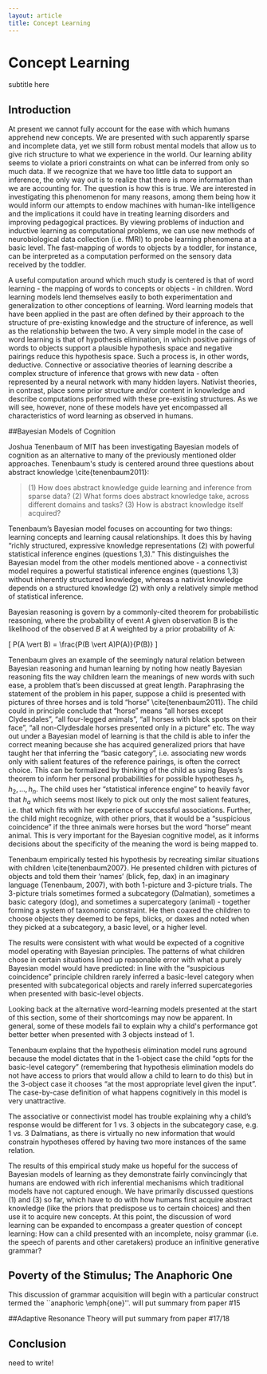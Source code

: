 ```yaml
---
layout: article
title: Concept Learning
---
```


# Concept Learning
subtitle here

## Introduction

At present we cannot fully account for the ease with which humans apprehend new concepts. We are presented with such apparently sparse and incomplete data, yet we still form robust mental models that allow us to give rich structure to what we experience in the world. Our learning ability seems to violate a priori constraints on what can be inferred from only so much data. If we recognize that we have too little data to support an inference, the only way out is to realize that there is more information than we are accounting for. The question is how this is true.  We are interested in investigating this phenomenon for many reasons, among them being how it would inform our attempts to endow machines with human-like intelligence and the implications it could have in treating learning disorders and improving pedagogical practices. By viewing problems of induction and inductive learning as computational problems, we can use new methods of neurobiological data collection (i.e. fMRI) to probe learning phenomena at a basic level. The fast-mapping of words to objects by a toddler, for instance, can be interpreted as a computation performed on the sensory data received by the toddler.

A useful computation around which much study is centered is that of word learning - the mapping of words to concepts or objects - in children. Word learning models lend themselves easily to both experimentation and generalization to other conceptions of learning. Word learning models that have been applied in the past are often defined by their approach to the structure of pre-existing knowledge and the structure of inference, as well as the relationship between the two. A very simple model in the case of word learning is that of hypothesis elimination, in which positive pairings of words to objects support a plausible hypothesis space and negative pairings reduce this hypothesis space. Such a process is, in other words, deductive. Connective or associative theories of learning describe a complex structure of inference that grows with new data - often represented by a neural network with many hidden layers. Nativist theories, in contrast, place some prior structure and/or content in knowledge and describe computations performed with these pre-existing structures. As we will see, however, none of these models have yet encompassed all characteristics of word learning as observed in humans.

##Bayesian Models of Cognition

Joshua Tenenbaum of MIT has been investigating Bayesian models of cognition as an alternative to many of the previously mentioned older approaches. Tenenbaum's study is centered around three questions about abstract knowledge \cite{tenenbaum2011}:

> (1) How does abstract knowledge guide learning and inference from sparse data?
> (2) What forms does abstract knowledge take, across different domains and tasks?
> (3) How is abstract knowledge itself acquired?

Tenenbaum’s Bayesian model focuses on accounting for two things: learning concepts and learning causal relationships. It does this by having “richly structured, expressive knowledge representations (2) with powerful statistical inference engines (questions 1,3)." This distinguishes the Bayesian model from the other models mentioned above - a connectivist model requires a powerful statistical inference engines (questions 1,3)  without inherently structured knowledge, whereas a nativist knowledge depends on a structured knowledge (2) with only a relatively simple method of statistical inference.

Bayesian reasoning is govern by a commonly-cited theorem for probabilistic reasoning, where the probability of event $A$ given observation B is the likelihood of the observed $B$ at $A$ weighted by a prior probability of A:

\[ P(A \vert B) = \frac{P(B \vert A)P(A)}{P(B)} \]

Tenenbaum gives an example of the seemingly natural relation between Bayesian reasoning and human learning by noting how neatly Bayesian reasoning fits the way children learn the meanings of new words with such ease, a problem that’s been discussed at great length. Paraphrasing the statement of the problem in his paper, suppose a child is presented with pictures of three horses and is told “horse” \cite{tenenbaum2011}. The child could in principle conclude that “horse” means “all horses except Clydesdales”, “all four-legged animals”, “all horses with black spots on their face”, “all non-Clydesdale horses presented only in a picture” etc. The way out under a Bayesian model of learning is that the child is able to infer the correct meaning because she has acquired generalized priors that have taught her that inferring the “basic category”, i.e. associating new words only with salient features of the reference pairings, is often the correct choice. This can be formalized by thinking of the child as using Bayes’s theorem to inform her personal probabilities for possible hypotheses $h_{1}, h_{2}, ..., h_{n}$. The child uses her “statistical inference engine” to heavily favor that $h_{a}$ which seems most likely to pick out only the most salient features, i.e. that which fits with her experience of successful associations. Further, the child might recognize, with other priors, that it would be a “suspicious coincidence” if the three animals were horses but the word “horse” meant animal. This is very important for the Bayesian cognitive model, as it informs decisions about the specificity of the meaning the word is being mapped to.

Tenenbaum empirically tested his hypothesis by recreating similar situations with children \cite{tenenbaum2007}. He presented children with pictures of objects and told them their ‘names’ (blick, fep, dax) in an imaginary language (Tenenbaum, 2007), with both 1-picture and 3-picture trials. The 3-picture trials sometimes formed a subcategory (Dalmatian), sometimes a basic category (dog), and sometimes a supercategory (animal) - together forming a system of taxonomic constraint. He then coaxed the children to choose objects they deemed to be feps, blicks, or daxes and noted when they picked at a subcategory, a basic level, or a higher level.

The results were consistent with what would be expected of a cognitive model operating with Bayesian principles. The patterns of what children chose in certain situations lined up reasonable error with what a purely Bayesian model would have predicted: in line with the “suspicious coincidence” principle children rarely inferred a basic-level category when presented with subcategorical objects and rarely inferred supercategories when presented with basic-level objects. 

Looking back at the alternative word-learning models presented at the start of this section, some of their shortcomings may now be apparent. In general, some of these models fail to explain why a child's performance got better better when presented with 3 objects instead of 1. 

Tenenbaum explains that the hypothesis elimination model runs aground because the model dictates that in the 1-object case the child “opts for the basic-level category” (remembering that hypothesis elimination models do not have access to priors that would allow a child to learn to do this) but in the 3-object case it chooses “at the most appropriate level given the input”. The case-by-case definition of what happens cognitively in this model is very unattractive.

The associative or connectivist model has trouble explaining why a child’s response would be different for 1 vs. 3 objects in the subcategory case, e.g. 1 vs. 3 Dalmatians, as there is virtually no new information that would constrain hypotheses offered by having two more instances of the same relation.

The results of this empirical study make us hopeful for the success of Bayesian models of learning as they demonstrate fairly convincingly that humans are endowed with rich inferential mechanisms which traditional models have not captured enough. We have primarily discussed questions (1) and (3) so far, which have to do with how humans first acquire abstract knowledge (like the priors that predispose us to certain choices) and then use it to acquire new concepts. At this point, the discussion of word learning can be expanded to encompass a greater question of concept learning: How can a child presented with an incomplete, noisy grammar (i.e. the speech of parents and other caretakers) produce an infinitive generative grammar?

## Poverty of the Stimulus; The Anaphoric One
This discussion of grammar acquisition will begin with a particular construct termed the ``anaphoric \emph{one}''. 
will put summary from paper #15

##Adaptive Resonance Theory
will put summary from paper #17/18

## Conclusion

need to write!
